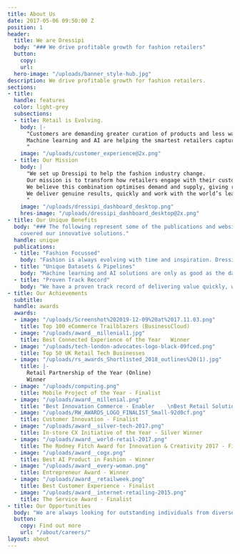 ```yaml
---
title: About Us
date: 2017-05-06 09:50:00 Z
position: 1
header:
  title: We are Dressipi
  body: "### We drive profitable growth for fashion retailers"
  button:
    copy: 
    url: 
  hero-image: "/uploads/banner_style-hub.jpg"
description: We drive profitable growth for fashion retailers.
sections:
- title: 
  handle: features
  color: light-grey
  subsections:
  - title: Retail is Evolving.
    body: |-
      "Customers are demanding greater curation of products and less wastage. 
      Machine learning and AI are helping the smartest retailers capture deeper insights, anticipate customer needs and proactively develop more efficient supply chains. 
      "
    image: "/uploads/customer_experience@2x.png"
  - title: Our Mission
    body: |
      "We set up Dressipi to help the fashion industry change.
      Our mission is to transform how retailers engage with their customers through deeper, entirely personalised experiences; and use data to advance the buying and merchandising processes. 
      We believe this combination optimises demand and supply, giving retailers the profitability to invest in creating better products and services, and to tackle the issue of waste in the industry.
      We deliver genuine results, quickly and work with the world’s leading retailers. 
      "
    image: "/uploads/dressipi_dashboard_desktop.png"
    hres-image: "/uploads/dressipi_dashboard_desktop@2x.png"
- title: Our Unique Benefits
  body: "### The following represent some of the publications and websites that have
    covered our innovative solutions."
  handle: unique
  publications:
  - title: "Fashion Focussed"
    body: "Fashion is always evolving with time and inspiration. Dressipi has spent years delivering fashion-specific algorithms, drawing on the expertise of some of the industry’s top stylists and experts. This focus on fashion is a key differentiator and why we consistently outperform our competitors’ general, cross industry approach."
  - title: "Unique Datasets & Pipelines"
    body: "Machine learning and AI solutions are only as good as the data that feeds them. Dressipi owns the most extensive dataset of garment attributes and fashion-specific customer preferences. Our ability to ingest, cleanse, and augment huge quantities of data from various sources, in real-time, is at the heart of our platform."
  - title: "Proven Track Record"
    body: "We have a proven track record of delivering value quickly, with results that are always externally validated. We’ve won leading industry awards and have been covered by some of the world’s most well respected publications."
- title: Our Achievements
  subtitle: 
  handle: awards
  awards:
  - image: "/uploads/Screenshot%202019-12-09%20at%2017.11.03.png"
    title: Top 100 eCommerce Trailblazers (BusinessCloud)
  - image: "/uploads/award__millenial1.jpg"
    title: Best Connected Experience of the Year   Winner
  - image: "/uploads/tech-london-advocates-logo-black-09fced.png"
    title: Top 50 UK Retail Tech Businesses
  - image: "/uploads/rs_awards_Shortlisted_2018_outlines%20(1).jpg"
    title: |-
      Retail Partnership of the Year (Online)
      Winner
  - image: "/uploads/computing.png"
    title: Mobile Project of the Year - Finalist
  - image: "/uploads/award__millenial.png"
    title: "Best Innovation Commerce - Enabler    \nBest Retail Solution - Finalist"
  - image: "/uploads/RW_AWARDS_LOGO_FINALIST_Small-92d0cf.png"
    title: Customer Innovation - Finalist
  - image: "/uploads/award__silver-tech-2017.png"
    title: In-store CX Initiative of the Year - Silver Winner
  - image: "/uploads/award__world-retail-2017.png"
    title: The Rodney Fitch Award for Innovation & Creativity 2017 - Finalist
  - image: "/uploads/award__cogx.png"
    title: Best AI Product in Fashion - Winner
  - image: "/uploads/award__every-woman.png"
    title: Entrepreneur Award - Winner
  - image: "/uploads/award__retailweek.png"
    title: Best Customer Experience - Finalist
  - image: "/uploads/award__internet-retailing-2015.png"
    title: The Service Award - Finalist
- title: Our Opportunities
  body: "We are always looking for outstanding individuals from diverse backgrounds who want to be part of our fantastic team"
  button:
    copy: Find out more
    url: "/about/careers/"
layout: about
---
```


